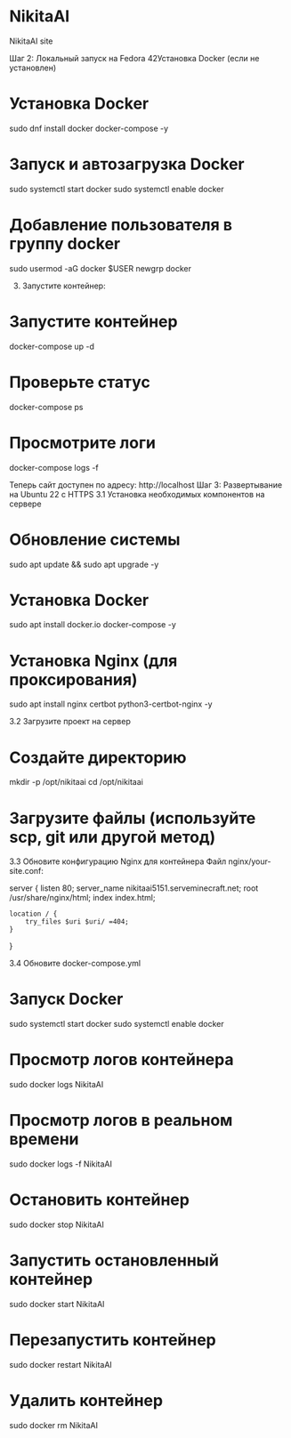 # NikitaAI
 NikitaAI site


Шаг 2: Локальный запуск на Fedora 42Установка Docker (если не установлен)

# Установка Docker
sudo dnf install docker docker-compose -y

# Запуск и автозагрузка Docker
sudo systemctl start docker
sudo systemctl enable docker

# Добавление пользователя в группу docker
sudo usermod -aG docker $USER
newgrp docker


3. Запустите контейнер:

# Запустите контейнер
docker-compose up -d

# Проверьте статус
docker-compose ps

# Просмотрите логи
docker-compose logs -f

Теперь сайт доступен по адресу: http://localhost
Шаг 3: Развертывание на Ubuntu 22 с HTTPS
3.1 Установка необходимых компонентов на сервере

# Обновление системы
sudo apt update && sudo apt upgrade -y

# Установка Docker
sudo apt install docker.io docker-compose -y

# Установка Nginx (для проксирования)
sudo apt install nginx certbot python3-certbot-nginx -y


3.2 Загрузите проект на сервер

# Создайте директорию
mkdir -p /opt/nikitaai
cd /opt/nikitaai

# Загрузите файлы (используйте scp, git или другой метод)


3.3 Обновите конфигурацию Nginx для контейнера
Файл nginx/your-site.conf:

server {
    listen 80;
    server_name nikitaai5151.serveminecraft.net;
    root /usr/share/nginx/html;
    index index.html;

    location / {
        try_files $uri $uri/ =404;
    }
}

3.4 Обновите docker-compose.yml



# Запуск Docker
sudo systemctl start docker
sudo systemctl enable docker


# Просмотр логов контейнера
sudo docker logs NikitaAI

# Просмотр логов в реальном времени
sudo docker logs -f NikitaAI

# Остановить контейнер
sudo docker stop NikitaAI

# Запустить остановленный контейнер
sudo docker start NikitaAI

# Перезапустить контейнер
sudo docker restart NikitaAI

# Удалить контейнер
sudo docker rm NikitaAI

